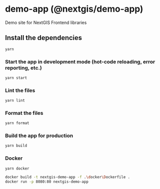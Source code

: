 # demo-app (@nextgis/demo-app)

Demo site for NextGIS Frontend libraries

## Install the dependencies

```bash
yarn
```

### Start the app in development mode (hot-code reloading, error reporting, etc.)

```bash
yarn start
```

### Lint the files

```bash
yarn lint
```

### Format the files

```bash
yarn format
```

### Build the app for production

```bash
yarn build
```

### Docker

```bash
yarn docker

docker build -t nextgis-demo-app -f .\docker\Dockerfile .
docker run -p 8080:80 nextgis-demo-app
```
